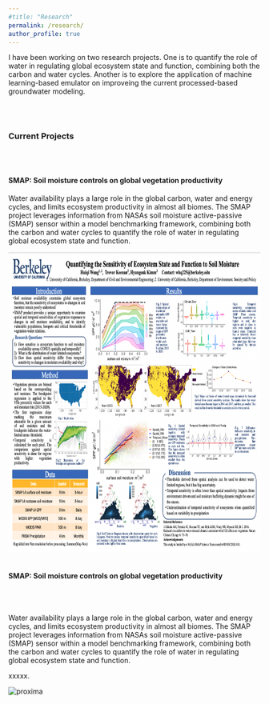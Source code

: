 ```yaml
---
#title: "Research"
permalink: /research/
author_profile: true
---
```

I have been working on two research projects. One is to quantify the role of water in regulating global ecosystem state and function, combining both the carbon and water cycles. Another is to explore the application of machine learning-based emulator on improveing the current processed-based groundwater modeling.


<div class="container">
<br/>	

<br/>		
<div class="row">
	<h3><a id="currentOps">Current Projects</h3></a>
	<br />

<br />
		



<div class="row">
	<h4><a id="SMAP">SMAP: Soil moisture controls on global vegetation productivity </h4></a>
	



Water availability plays a large role in the global carbon, water and energy cycles, and limits ecosystem productivity in almost all biomes. 
The SMAP project leverages information from NASAs soil moisture active-passive (SMAP) sensor within a model benchmarking framework, 
combining both the carbon and water cycles to quantify the role of water in regulating global ecosystem state and function.
				





		
		
<div class="col-sm-6">
			<div class="image-middle"><img class="imageStyle" alt="proxima" src="/assets/images/smap1.png" width="800" height="600" />                           </div>
	</div>
</div>
<br/>	
  
 
<div class="row">
	<h4><a id="SMAP">SMAP: Soil moisture controls on global vegetation productivity</h4></a>
	<br />
</div>
	<br/>

<div class="row">
	<div class="col-md-11">
		<p>Water availability plays a large role in the global carbon, water and energy cycles, and limits ecosystem productivity in almost all biomes. 
		The SMAP project leverages information from NASAs soil moisture active-passive (SMAP) sensor within a model benchmarking framework, 
		combining both the carbon and water cycles to quantify the role of water in regulating global ecosystem state and function.
		</p>
	</div>
</div>

<div class="row">
	<div class="col-sm-6">	
		<p>xxxxx.
        </div>

</div>
<div class="col-sm-6">
			<div class="image-middle"><img class="imageStyle" alt="proxima" src="images/fields/TreeSavanah.jpg" width="400" height="256" />                           </div>
	</div>
</div>
<br/>	
